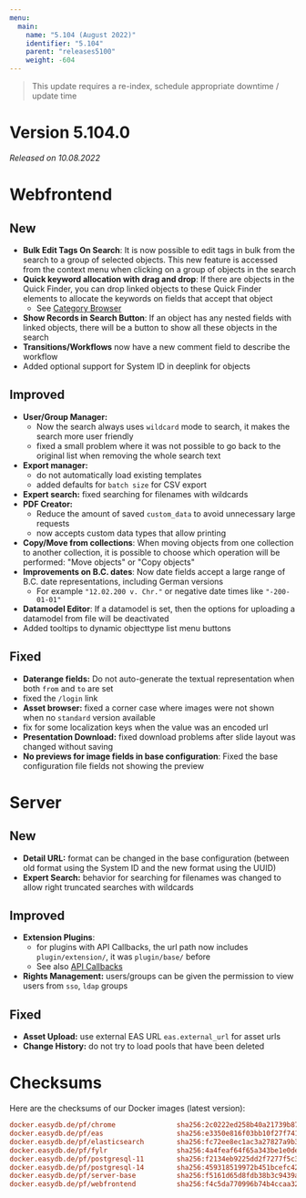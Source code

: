 ```yaml
---
menu:
  main:
    name: "5.104 (August 2022)"
    identifier: "5.104"
    parent: "releases5100"
    weight: -604
---
```


> This update requires a re-index, schedule appropriate downtime / update time

# Version 5.104.0

*Released on 10.08.2022*

# Webfrontend

## New

* **Bulk Edit Tags On Search**: It is now possible to edit tags in bulk from the search to a group of selected objects. This new feature is accessed from the context menu when clicking on a group of objects in the search
* **Quick keyword allocation with drag and drop**: If there are objects in the Quick Finder, you can drop linked objects to these Quick Finder elements to allocate the keywords on fields that accept that object
  * See [Category Browser](en/webfrontend/datamanagement/search/quickaccess/category/)
* **Show Records in Search Button**: If an object has any nested fields with linked objects, there will be a button to show all these objects in the search
* **Transitions/Workflows** now have a new comment field to describe the workflow
* Added optional support for System ID in deeplink for objects

## Improved

* **User/Group Manager:**
  * Now the search always uses `wildcard` mode to search, it makes the search more user friendly
  * fixed a small problem where it was not possible to go back to the original list when removing the whole search text
* **Export manager:**
  * do not automatically load existing templates
  * added defaults for `batch size` for CSV export
* **Expert search:** fixed searching for filenames with wildcards
* **PDF Creator:**
  * Reduce the amount of saved `custom_data` to avoid unnecessary large requests
  * now accepts custom data types that allow printing
* **Copy/Move from collections**: When moving objects from one collection to another collection, it is possible to choose which operation will be performed: "Move objects" or "Copy objects"
* **Improvements on B.C. dates**: Now date fields accept a large range of B.C. date representations, including German versions
  * For example `"12.02.200 v. Chr."` or negative date times like `"-200-01-01"`
* **Datamodel Editor**: If a datamodel is set, then the options for uploading a datamodel from file will be deactivated
* Added tooltips to dynamic objecttype list menu buttons

## Fixed

* **Daterange fields:** Do not auto-generate the textual representation when both `from` and `to` are set
* fixed the `/login` link
* **Asset browser:** fixed a corner case where images were not shown when no `standard` version available
* fix for some localization keys when the value was an encoded url
* **Presentation Download:** fixed download problems after slide layout was changed without saving
* **No previews for image fields in base configuration**: Fixed the base configuration file fields not showing the preview

# Server

## New

* **Detail URL:** format can be changed in the base configuration (between old format using the System ID and the new format using the UUID)
* **Expert Search:** behavior for searching for filenames was changed to allow right truncated searches with wildcards

## Improved

* **Extension Plugins**:
  * for plugins with API Callbacks, the url path now includes `plugin/extension/`, it was `plugin/base/` before
  * See also [API Callbacks](/en/technical/plugins/#api-callbacks)
* **Rights Management:** users/groups can be given the permission to view users from `sso`, `ldap` groups

## Fixed

* **Asset Upload:** use external EAS URL `eas.external_url` for asset urls
* **Change History:** do not try to load pools that have been deleted

# Checksums

Here are the checksums of our Docker images (latest version):

```ini
docker.easydb.de/pf/chrome               sha256:2c0222ed258b40a21739b877e4684796bee62cca99a09bf74e668f40a1450327
docker.easydb.de/pf/eas                  sha256:e3350e816f03bb10f27f741d7124d287b0d943fd9e5e6b2f22d533ae28fcf621
docker.easydb.de/pf/elasticsearch        sha256:fc72ee8ec1ac3a27827a9b39b2cc921c0e659e0fc2d8e8126ad4d151c45b4624
docker.easydb.de/pf/fylr                 sha256:4a4feaf64f65a343be1e0de140b4470d53ebb7e7c723749fea79b53f17a32e63
docker.easydb.de/pf/postgresql-11        sha256:f2134eb9225dd2f7277f5c3d1d18b6bf76f7510828eb9eb9f5f194ee81625099
docker.easydb.de/pf/postgresql-14        sha256:459318519972b451bcefc425d04c9718e37bffd2c27130999744d4f696ee26d4
docker.easydb.de/pf/server-base          sha256:f5161d65d8fdb38b3c9439a83bb10e4377e292aa491c558ba17ff5f2f3de5be8
docker.easydb.de/pf/webfrontend          sha256:f4c5da770996b74b4ccaa329b94bfe4643d46fd6aef1a77bf42770b0000f2aad
```
